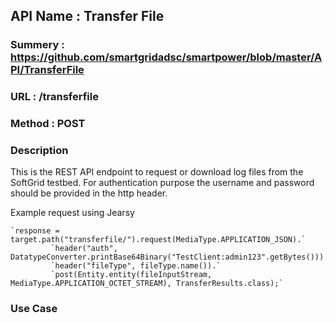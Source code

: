 ## API Name : Transfer File
### Summery : https://github.com/smartgridadsc/smartpower/blob/master/API/TransferFile
### URL : /transferfile
### Method : POST

### Description
This is the REST API endpoint to request or download log files from the SoftGrid testbed. For authentication purpose the username and password should be provided in the http header.

Example request using Jearsy  

    `response = target.path("transferfile/").request(MediaType.APPLICATION_JSON).`
             `header("auth", DatatypeConverter.printBase64Binary("TestClient:admin123".getBytes())).`
             `header("fileType", fileType.name()).`
             `post(Entity.entity(fileInputStream, MediaType.APPLICATION_OCTET_STREAM), TransferResults.class);`
### Use Case
